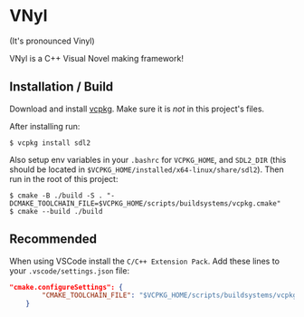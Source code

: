 # VNyl

(It's pronounced Vinyl)

VNyl is a C++ Visual Novel making framework!

## Installation / Build

Download and install [vcpkg](https://github.com/microsoft/vcpkg). Make sure it is *not* in this project's files.

After installing run:

```
$ vcpkg install sdl2
```

Also setup env variables in your `.bashrc` for `VCPKG_HOME`, and `SDL2_DIR` (this should be located in `$VCPKG_HOME/installed/x64-linux/share/sdl2`). Then run in the root of this project:

```
$ cmake -B ./build -S . "-DCMAKE_TOOLCHAIN_FILE=$VCPKG_HOME/scripts/buildsystems/vcpkg.cmake"
$ cmake --build ./build
```

## Recommended

When using VSCode install the `C/C++ Extension Pack`.
Add these lines to your `.vscode/settings.json` file:

```json
"cmake.configureSettings": {
        "CMAKE_TOOLCHAIN_FILE": "$VCPKG_HOME/scripts/buildsystems/vcpkg.cmake"
    }
```
